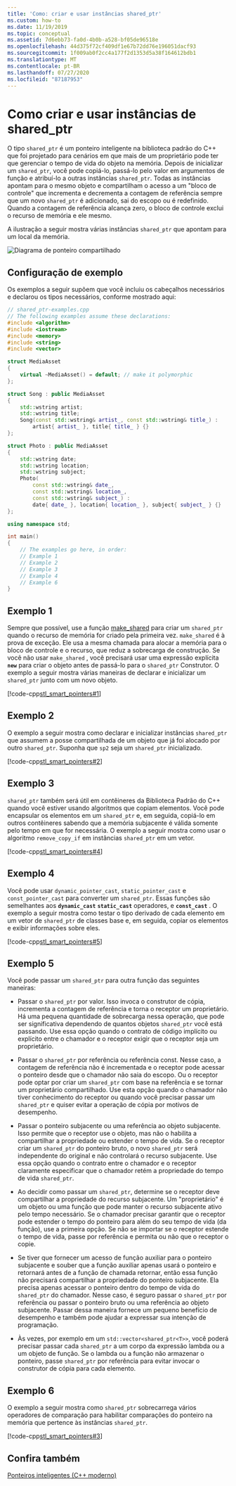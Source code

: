 ```yaml
---
title: 'Como: criar e usar instâncias shared_ptr'
ms.custom: how-to
ms.date: 11/19/2019
ms.topic: conceptual
ms.assetid: 7d6ebb73-fa0d-4b0b-a528-bf05de96518e
ms.openlocfilehash: 44d375f72cf409df1e67b72dd76e196051dacf93
ms.sourcegitcommit: 1f009ab0f2cc4a177f2d1353d5a38f164612bdb1
ms.translationtype: MT
ms.contentlocale: pt-BR
ms.lasthandoff: 07/27/2020
ms.locfileid: "87187953"
---
```

# <a name="how-to-create-and-use-shared_ptr-instances"></a>Como criar e usar instâncias de shared_ptr

O tipo `shared_ptr` é um ponteiro inteligente na biblioteca padrão do C++ que foi projetado para cenários em que mais de um proprietário pode ter que gerenciar o tempo de vida do objeto na memória. Depois de inicializar um `shared_ptr`, você pode copiá-lo, passá-lo pelo valor em argumentos de função e atribuí-lo a outras instâncias `shared_ptr`. Todas as instâncias apontam para o mesmo objeto e compartilham o acesso a um "bloco de controle" que incrementa e decrementa a contagem de referência sempre que um novo `shared_ptr` é adicionado, sai do escopo ou é redefinido. Quando a contagem de referência alcança zero, o bloco de controle exclui o recurso de memória e ele mesmo.

A ilustração a seguir mostra várias instâncias `shared_ptr` que apontam para um local da memória.

![Diagrama de ponteiro compartilhado](media/shared_ptr.png "Diagrama de ponteiro compartilhado")

## <a name="example-setup"></a>Configuração de exemplo

Os exemplos a seguir supõem que você incluiu os cabeçalhos necessários e declarou os tipos necessários, conforme mostrado aqui:

```cpp
// shared_ptr-examples.cpp
// The following examples assume these declarations:
#include <algorithm>
#include <iostream>
#include <memory>
#include <string>
#include <vector>

struct MediaAsset
{
    virtual ~MediaAsset() = default; // make it polymorphic
};

struct Song : public MediaAsset
{
    std::wstring artist;
    std::wstring title;
    Song(const std::wstring& artist_, const std::wstring& title_) :
        artist{ artist_ }, title{ title_ } {}
};

struct Photo : public MediaAsset
{
    std::wstring date;
    std::wstring location;
    std::wstring subject;
    Photo(
        const std::wstring& date_,
        const std::wstring& location_,
        const std::wstring& subject_) :
        date{ date_ }, location{ location_ }, subject{ subject_ } {}
};

using namespace std;

int main()
{
    // The examples go here, in order:
    // Example 1
    // Example 2
    // Example 3
    // Example 4
    // Example 6
}
```

## <a name="example-1"></a>Exemplo 1

Sempre que possível, use a função [make_shared](../standard-library/memory-functions.md#make_shared) para criar um `shared_ptr` quando o recurso de memória for criado pela primeira vez. `make_shared` é à prova de exceção. Ele usa a mesma chamada para alocar a memória para o bloco de controle e o recurso, que reduz a sobrecarga de construção. Se você não usar `make_shared` , você precisará usar uma expressão explícita **`new`** para criar o objeto antes de passá-lo para o `shared_ptr` Construtor. O exemplo a seguir mostra várias maneiras de declarar e inicializar um `shared_ptr` junto com um novo objeto.

[!code-cpp[stl_smart_pointers#1](codesnippet/CPP/how-to-create-and-use-shared-ptr-instances_1.cpp)]

## <a name="example-2"></a>Exemplo 2

O exemplo a seguir mostra como declarar e inicializar instâncias `shared_ptr` que assumem a posse compartilhada de um objeto que já foi alocado por outro `shared_ptr`. Suponha que `sp2` seja um `shared_ptr` inicializado.

[!code-cpp[stl_smart_pointers#2](codesnippet/CPP/how-to-create-and-use-shared-ptr-instances_2.cpp)]

## <a name="example-3"></a>Exemplo 3

`shared_ptr` também será útil em contêineres da Biblioteca Padrão do C++ quando você estiver usando algoritmos que copiam elementos. Você pode encapsular os elementos em um `shared_ptr` e, em seguida, copiá-lo em outros contêineres sabendo que a memória subjacente é válida somente pelo tempo em que for necessária. O exemplo a seguir mostra como usar o algoritmo `remove_copy_if` em instâncias `shared_ptr` em um vetor.

[!code-cpp[stl_smart_pointers#4](codesnippet/CPP/how-to-create-and-use-shared-ptr-instances_3.cpp)]

## <a name="example-4"></a>Exemplo 4

Você pode usar `dynamic_pointer_cast`, `static_pointer_cast` e `const_pointer_cast` para converter um `shared_ptr`. Essas funções são semelhantes aos **`dynamic_cast`** **`static_cast`** operadores, e **`const_cast`** . O exemplo a seguir mostra como testar o tipo derivado de cada elemento em um vetor de `shared_ptr` de classes base e, em seguida, copiar os elementos e exibir informações sobre eles.

[!code-cpp[stl_smart_pointers#5](codesnippet/CPP/how-to-create-and-use-shared-ptr-instances_4.cpp)]

## <a name="example-5"></a>Exemplo 5

Você pode passar um `shared_ptr` para outra função das seguintes maneiras:

- Passar o `shared_ptr` por valor. Isso invoca o construtor de cópia, incrementa a contagem de referência e torna o receptor um proprietário. Há uma pequena quantidade de sobrecarga nessa operação, que pode ser significativa dependendo de quantos objetos `shared_ptr` você está passando. Use essa opção quando o contrato de código implícito ou explícito entre o chamador e o receptor exigir que o receptor seja um proprietário.

- Passar o `shared_ptr` por referência ou referência const. Nesse caso, a contagem de referência não é incrementada e o receptor pode acessar o ponteiro desde que o chamador não saia do escopo. Ou o receptor pode optar por criar um `shared_ptr` com base na referência e se tornar um proprietário compartilhado. Use esta opção quando o chamador não tiver conhecimento do receptor ou quando você precisar passar um `shared_ptr` e quiser evitar a operação de cópia por motivos de desempenho.

- Passar o ponteiro subjacente ou uma referência ao objeto subjacente. Isso permite que o receptor use o objeto, mas não o habilita a compartilhar a propriedade ou estender o tempo de vida. Se o receptor criar um `shared_ptr` do ponteiro bruto, o novo `shared_ptr` será independente do original e não controlará o recurso subjacente. Use essa opção quando o contrato entre o chamador e o receptor claramente especificar que o chamador retém a propriedade do tempo de vida `shared_ptr`.

- Ao decidir como passar um `shared_ptr`, determine se o receptor deve compartilhar a propriedade do recurso subjacente. Um "proprietário" é um objeto ou uma função que pode manter o recurso subjacente ativo pelo tempo necessário. Se o chamador precisar garantir que o receptor pode estender o tempo do ponteiro para além do seu tempo de vida (da função), use a primeira opção. Se não se importar se o receptor estende o tempo de vida, passe por referência e permita ou não que o receptor o copie.

- Se tiver que fornecer um acesso de função auxiliar para o ponteiro subjacente e souber que a função auxiliar apenas usará o ponteiro e retornará antes de a função de chamada retornar, então essa função não precisará compartilhar a propriedade do ponteiro subjacente. Ela precisa apenas acessar o ponteiro dentro do tempo de vida do `shared_ptr` do chamador. Nesse caso, é seguro passar o `shared_ptr` por referência ou passar o ponteiro bruto ou uma referência ao objeto subjacente. Passar dessa maneira fornece um pequeno benefício de desempenho e também pode ajudar a expressar sua intenção de programação.

- Às vezes, por exemplo em um `std::vector<shared_ptr<T>>`, você poderá precisar passar cada `shared_ptr` a um corpo da expressão lambda ou a um objeto de função. Se o lambda ou a função não armazenar o ponteiro, passe `shared_ptr` por referência para evitar invocar o construtor de cópia para cada elemento.

## <a name="example-6"></a>Exemplo 6

O exemplo a seguir mostra como `shared_ptr` sobrecarrega vários operadores de comparação para habilitar comparações do ponteiro na memória que pertence às instâncias `shared_ptr`.

[!code-cpp[stl_smart_pointers#3](codesnippet/CPP/how-to-create-and-use-shared-ptr-instances_6.cpp)]

## <a name="see-also"></a>Confira também

[Ponteiros inteligentes (C++ moderno)](smart-pointers-modern-cpp.md)
